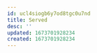 ```yaml
---
id: ucl4siogb6y7od8tgc0u7nd
title: Served
desc: ''
updated: 1673701928234
created: 1673701928234
---
```

